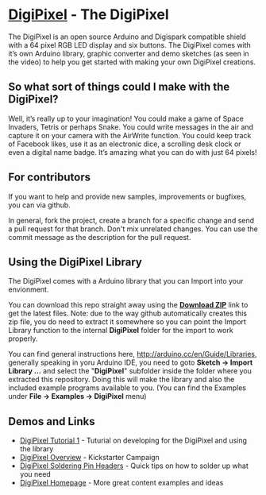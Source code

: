 # [DigiPixel](http://www.bradsprojects.com/the-digipixel/) - The DigiPixel

The DigiPixel is an open source Arduino and Digispark compatible shield with a
64 pixel RGB LED display and six buttons. The DigiPixel comes with it’s own
Arduino library, graphic converter and demo sketches (as seen in the video) to
help you get started with making your own DigiPixel creations.

## So what sort of things could I make with the DigiPixel?

Well, it’s really up to your imagination! You could make a game of Space
Invaders, Tetris or perhaps Snake. You could write messages in the air and
capture it on your camera with the AirWrite function. You could keep track of
Facebook likes, use it as an electronic dice, a scrolling desk clock or even a
digital name badge. It’s amazing what you can do with just 64 pixels!

## For contributors

If you want to help and provide new samples, improvements or bugfixes, you can
via github.

In general, fork the project, create a branch for a specific change and send a
pull request for that branch. Don't mix unrelated changes. You can use the
commit message as the description for the pull request.

## Using the DigiPixel Library

The DigiPixel comes with a Arduino library that you can Import into your
envionment.

You can download this repo straight away using the 
[**Download ZIP**](https://github.com/bradsprojects/DigiPixel/archive/master.zip) 
link to get the latest files.  Note: due to the way github automatically
creates this zip file, you do need to extract it somewhere so you can point
the Import Library function to the internal **DigiPixel** folder for the
import to work properly.

You can find general instructions here, http://arduino.cc/en/Guide/Libraries,
generally speaking in yoru Arduino IDE, you need to goto **Sketch -> Import
Library ...** and select the "**DigiPixel**" subfolder inside the folder where
you extracted this repository.  Doing this will make the library and also the
included example programs available to you.  (You can find the Examples under
**File -> Examples -> DigiPixel** menu)

## Demos and Links

- [DigiPixel Tutorial 1](https://www.youtube.com/watch?v=7tXd0fOJ6ZE) - Tuturial on developing for the DigiPixel and using the library 
- [DigiPixel Overview](https://www.youtube.com/watch?v=uRcAhQN7U3M) - Kickstarter Campaign 
- [DigiPixel Soldering Pin Headers](https://www.youtube.com/watch?v=tFNU0J-1DcY) - Quick tips on how to solder up what you need
- [DigiPixel Homepage](http://http://www.bradsprojects.com/the-digipixel/) - More great content examples and ideas


